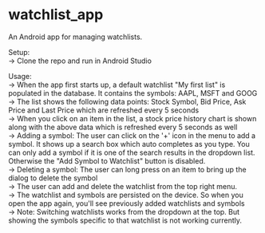 # watchlist_app

An Android app for managing watchlists.    

Setup:  
-> Clone the repo and run in Android Studio       

Usage:  
-> When the app first starts up, a default watchlist "My first list" is populated in the database. It contains the symbols: AAPL, MSFT and GOOG     
-> The list shows the following data points: Stock Symbol, Bid Price, Ask Price and Last Price which are refreshed every 5 seconds    
-> When you click on an item in the list, a stock price history chart is shown along with the above data which is refreshed every 5 seconds as well    
-> Adding a symbol: The user can click on the '+' icon in the menu to add a symbol. It shows up a search box which auto completes as you type. You can only add a symbol if it is one of the search results in the dropdown list. Otherwise the "Add Symbol to Watchlist" button is disabled.    
-> Deleting a symbol: The user can long press on an item to bring up the dialog to delete the symbol    
-> The user can add and delete the watchlist from the top right menu.    
-> The watchlist and symbols are persisted on the device. So when you open the app again, you'll see previously added watchlists and symbols    
-> Note: Switching watchlists works from the dropdown at the top. But showing the symbols specific to that watchlist is not working currently.    

